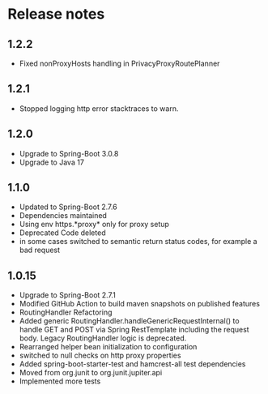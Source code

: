 # Release notes
## 1.2.2
* Fixed nonProxyHosts handling in PrivacyProxyRoutePlanner
## 1.2.1
* Stopped logging http error stacktraces to warn.
## 1.2.0
* Upgrade to Spring-Boot 3.0.8
* Upgrade to Java 17
## 1.1.0
* Updated to Spring-Boot 2.7.6
* Dependencies maintained
* Using env https.\*proxy\* only for proxy setup
* Deprecated Code deleted
* in some cases switched to semantic return status codes, for example a bad request
## 1.0.15
* Upgrade to Spring-Boot 2.7.1
* Modified GitHub Action to build maven snapshots on published features 
* RoutingHandler Refactoring
* Added generic RoutingHandler.handleGenericRequestInternal() to handle GET and POST via Spring RestTemplate including the request body. Legacy RoutingHandler logic is deprecated.
* Rearranged helper bean initialization to configuration 
* switched to null checks on http proxy properties
* Added spring-boot-starter-test and hamcrest-all test dependencies
* Moved from org.junit to org.junit.jupiter.api
* Implemented more tests
